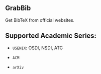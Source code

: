 ## GrabBib
Get BibTeX from official websites.

## Supported Academic Series:

+ `USENIX`: OSDI, NSDI, ATC

+ `ACM`

+ `arXiv` 